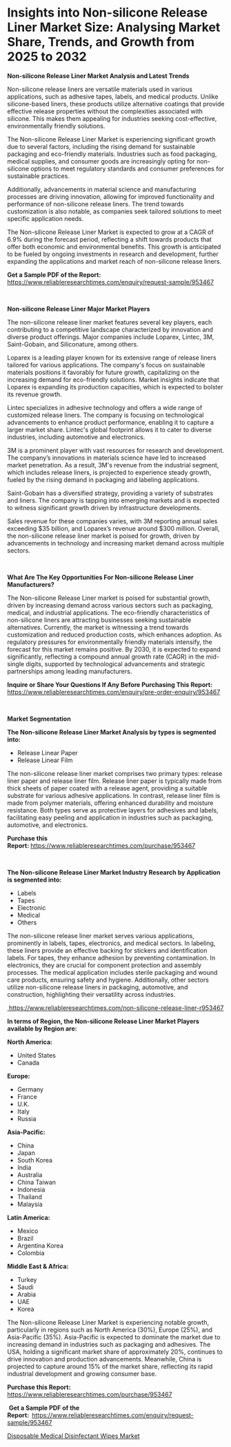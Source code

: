 <p><h1>Insights into Non-silicone Release Liner Market Size: Analysing Market Share, Trends, and Growth from 2025 to 2032</h1></p><p><strong>Non-silicone Release Liner Market Analysis and Latest Trends</strong></p>
<p><p>Non-silicone release liners are versatile materials used in various applications, such as adhesive tapes, labels, and medical products. Unlike silicone-based liners, these products utilize alternative coatings that provide effective release properties without the complexities associated with silicone. This makes them appealing for industries seeking cost-effective, environmentally friendly solutions.</p><p>The Non-silicone Release Liner Market is experiencing significant growth due to several factors, including the rising demand for sustainable packaging and eco-friendly materials. Industries such as food packaging, medical supplies, and consumer goods are increasingly opting for non-silicone options to meet regulatory standards and consumer preferences for sustainable practices.</p><p>Additionally, advancements in material science and manufacturing processes are driving innovation, allowing for improved functionality and performance of non-silicone release liners. The trend towards customization is also notable, as companies seek tailored solutions to meet specific application needs.</p><p>The Non-silicone Release Liner Market is expected to grow at a CAGR of 6.9% during the forecast period, reflecting a shift towards products that offer both economic and environmental benefits. This growth is anticipated to be fueled by ongoing investments in research and development, further expanding the applications and market reach of non-silicone release liners.</p></p>
<p><strong>Get a Sample PDF of the Report:&nbsp;</strong> <a href="https://www.reliableresearchtimes.com/enquiry/request-sample/953467?utm_campaign=2035&utm_medium=2&utm_source=Github&utm_content=ia&utm_term=09022025&utm_id=non-silicone-release-liner">https://www.reliableresearchtimes.com/enquiry/request-sample/953467</a></p>
<p>&nbsp;</p>
<p><strong>Non-silicone Release Liner Major Market Players</strong></p>
<p><p>The non-silicone release liner market features several key players, each contributing to a competitive landscape characterized by innovation and diverse product offerings. Major companies include Loparex, Lintec, 3M, Saint-Gobain, and Siliconature, among others.</p><p>Loparex is a leading player known for its extensive range of release liners tailored for various applications. The company's focus on sustainable materials positions it favorably for future growth, capitalizing on the increasing demand for eco-friendly solutions. Market insights indicate that Loparex is expanding its production capacities, which is expected to bolster its revenue growth.</p><p>Lintec specializes in adhesive technology and offers a wide range of customized release liners. The company is focusing on technological advancements to enhance product performance, enabling it to capture a larger market share. Lintec's global footprint allows it to cater to diverse industries, including automotive and electronics.</p><p>3M is a prominent player with vast resources for research and development. The company’s innovations in materials science have led to increased market penetration. As a result, 3M's revenue from the industrial segment, which includes release liners, is projected to experience steady growth, fueled by the rising demand in packaging and labeling applications.</p><p>Saint-Gobain has a diversified strategy, providing a variety of substrates and liners. The company is tapping into emerging markets and is expected to witness significant growth driven by infrastructure developments.</p><p>Sales revenue for these companies varies, with 3M reporting annual sales exceeding $35 billion, and Loparex’s revenue around $300 million. Overall, the non-silicone release liner market is poised for growth, driven by advancements in technology and increasing market demand across multiple sectors.</p></p>
<p>&nbsp;</p>
<p><strong>What Are The Key Opportunities For Non-silicone Release Liner Manufacturers?</strong></p>
<p><p>The Non-silicone Release Liner market is poised for substantial growth, driven by increasing demand across various sectors such as packaging, medical, and industrial applications. The eco-friendly characteristics of non-silicone liners are attracting businesses seeking sustainable alternatives. Currently, the market is witnessing a trend towards customization and reduced production costs, which enhances adoption. As regulatory pressures for environmentally friendly materials intensify, the forecast for this market remains positive. By 2030, it is expected to expand significantly, reflecting a compound annual growth rate (CAGR) in the mid-single digits, supported by technological advancements and strategic partnerships among leading manufacturers.</p></p>
<p><strong>Inquire or Share Your Questions If Any Before Purchasing This Report:</strong> <a href="https://www.reliableresearchtimes.com/enquiry/pre-order-enquiry/953467?utm_campaign=2035&utm_medium=2&utm_source=Github&utm_content=ia&utm_term=09022025&utm_id=non-silicone-release-liner">https://www.reliableresearchtimes.com/enquiry/pre-order-enquiry/953467</a></p>
<p>&nbsp;</p>
<p><strong>Market Segmentation</strong></p>
<p><strong>The Non-silicone Release Liner Market Analysis by types is segmented into:</strong></p>
<p><ul><li>Release Linear Paper</li><li>Release Linear Film</li></ul></p>
<p><p>The non-silicone release liner market comprises two primary types: release liner paper and release liner film. Release liner paper is typically made from thick sheets of paper coated with a release agent, providing a suitable substrate for various adhesive applications. In contrast, release liner film is made from polymer materials, offering enhanced durability and moisture resistance. Both types serve as protective layers for adhesives and labels, facilitating easy peeling and application in industries such as packaging, automotive, and electronics.</p></p>
<p><strong>Purchase this Report:&nbsp;</strong><a href="https://www.reliableresearchtimes.com/purchase/953467?utm_campaign=2035&utm_medium=2&utm_source=Github&utm_content=ia&utm_term=09022025&utm_id=non-silicone-release-liner">https://www.reliableresearchtimes.com/purchase/953467</a></p>
<p>&nbsp;</p>
<p><strong>The Non-silicone Release Liner Market Industry Research by Application is segmented into:</strong></p>
<p><ul><li>Labels</li><li>Tapes</li><li>Electronic</li><li>Medical</li><li>Others</li></ul></p>
<p><p>The non-silicone release liner market serves various applications, prominently in labels, tapes, electronics, and medical sectors. In labeling, these liners provide an effective backing for stickers and identification labels. For tapes, they enhance adhesion by preventing contamination. In electronics, they are crucial for component protection and assembly processes. The medical application includes sterile packaging and wound care products, ensuring safety and hygiene. Additionally, other sectors utilize non-silicone release liners in packaging, automotive, and construction, highlighting their versatility across industries.</p></p>
<p><a href="https://www.reliableresearchtimes.com/non-silicone-release-liner-r953467?utm_campaign=2035&utm_medium=2&utm_source=Github&utm_content=ia&utm_term=09022025&utm_id=non-silicone-release-liner">&nbsp;https://www.reliableresearchtimes.com/non-silicone-release-liner-r953467</a></p>
<p><strong>In terms of Region, the Non-silicone Release Liner Market Players available by Region are:</strong></p>
<p>
    <p> <strong> North America: </strong>
        <ul>
            <li>United States</li>
            <li>Canada</li>
        </ul>
        </p> 
    <p> <strong> Europe: </strong>
        <ul>
            <li>Germany</li>
            <li>France</li>
            <li>U.K.</li>
            <li>Italy</li>
            <li>Russia</li>
        </ul>
        </p> 
    <p> <strong> Asia-Pacific: </strong>
        <ul>
            <li>China</li>
            <li>Japan</li>
            <li>South Korea</li>
            <li>India</li>
            <li>Australia</li>
            <li>China Taiwan</li>
            <li>Indonesia</li>
            <li>Thailand</li>
            <li>Malaysia</li>
        </ul>
        </p> 
    <p> <strong> Latin America: </strong>
        <ul>
            <li>Mexico</li>
            <li>Brazil</li>
            <li>Argentina Korea</li>
            <li>Colombia</li>
        </ul>
        </p> 
    <p> <strong> Middle East & Africa: </strong>
        <ul>
            <li>Turkey</li>
            <li>Saudi</li>
            <li>Arabia</li>
            <li>UAE</li>
            <li>Korea</li>
        </ul>
    </p>
    </p>
<p><p>The Non-silicone Release Liner Market is experiencing notable growth, particularly in regions such as North America (30%), Europe (25%), and Asia-Pacific (35%). Asia-Pacific is expected to dominate the market due to increasing demand in industries such as packaging and adhesives. The USA, holding a significant market share of approximately 20%, continues to drive innovation and production advancements. Meanwhile, China is projected to capture around 15% of the market share, reflecting its rapid industrial development and growing consumer base.</p></p>
<p><strong>Purchase this Report: </strong><a href="https://www.reliableresearchtimes.com/purchase/953467?utm_campaign=2035&utm_medium=2&utm_source=Github&utm_content=ia&utm_term=09022025&utm_id=non-silicone-release-liner">https://www.reliableresearchtimes.com/purchase/953467</a></p>
<p>&nbsp;<strong>Get a Sample PDF of the Report:&nbsp;&nbsp;</strong><a href="https://www.reliableresearchtimes.com/enquiry/request-sample/953467?utm_campaign=2035&utm_medium=2&utm_source=Github&utm_content=ia&utm_term=09022025&utm_id=non-silicone-release-liner">https://www.reliableresearchtimes.com/enquiry/request-sample/953467</a></p>
<p><strong></strong></p>
<p><p><a href="https://github.com/GenaGaines34/Market-Research-Report-List-1/blob/main/disposable-medical-disinfectant-wipes-market.md?utm_campaign=2035&utm_medium=2&utm_source=Github&utm_content=ia&utm_term=09022025&utm_id=non-silicone-release-liner">Disposable Medical Disinfectant Wipes Market</a></p></p>